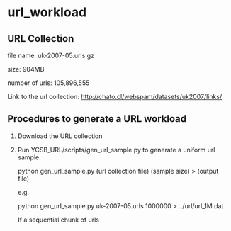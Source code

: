 # url_workload #

## URL Collection ##

file name: uk-2007-05.urls.gz

size: 904MB

number of urls: 105,896,555

Link to the url collection: http://chato.cl/webspam/datasets/uk2007/links/

## Procedures to generate a URL workload ##

1. Download the URL collection

2. Run YCSB_URL/scripts/gen_url_sample.py to generate a uniform url sample.

   python gen_url_sample.py (url collection file) (sample size) > (output file)
   
   e.g.
   
   python gen_url_sample.py uk-2007-05.urls 1000000 > ../url/url_1M.dat

   If a sequential chunk of urls

